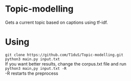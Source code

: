 # Topic-modelling
Gets a current topic based on captions using tf-idf.

# Using
`
git clone https://github.com/T1duS/Topic-modelling.git  
`  
`
python3 main.py input.txt  
`  
If you want better results, change the corpus.txt file and run  
`
python3 main,py input.txt -R  
`  
-R restarts the preprocess
